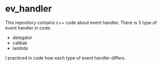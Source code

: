 # ev_handler

This repository contains c++ code about event handler. There is 3 type of event handler in code:
- delegator
- callbak
- lambda

I practiced in code how each type of event handler differs.
